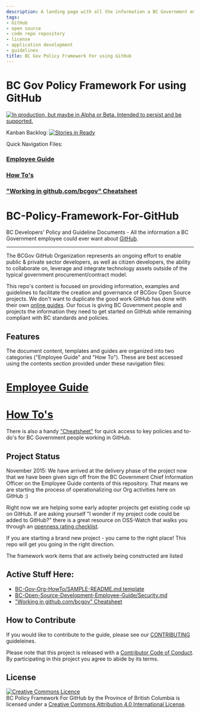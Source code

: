 ```yaml
---
description: A landing page with all the information a BC Government employee would ever want to know about using GitHub as a code repository for their application.
tags:
- GitHub
- open source
- code repo repository
- license
- application development
- guidelines
title: BC Gov Policy Framework For using GitHub
---
```

# BC Gov Policy Framework For using GitHub
<a rel="Delivery" href="https://github.com/BCDevExchange/docs/blob/master/discussion/projectstates.md"><img alt="In production, but maybe in Alpha or Beta. Intended to persist and be supported." style="border-width:0" src="https://assets.bcdevexchange.org/images/badges/delivery.svg" title="In production, but maybe in Alpha or Beta. Intended to persist and be supported." /></a>

Kanban Backlog: [![Stories in Ready](https://badge.waffle.io/bcgov/BC-Policy-Framework-For-GitHub.png?label=ready&title=Ready)](https://waffle.io/bcgov/BC-Policy-Framework-For-GitHub)

Quick Navigation Files:
### [Employee Guide](/BC-Open-Source-Development-Employee-Guide/README.md)
### [How To's](/BC-Gov-Org-HowTo/README.md)
### ["Working in github.com/bcgov" Cheatsheet](/BC-Gov-Org-HowTo/Cheatsheet.md)

# BC-Policy-Framework-For-GitHub
BC Developers' Policy and Guideline Documents - All the information a BC Government employee could ever want about [GitHub](https://github.com/bcgov).

***
The BCGov GitHub Organization represents an ongoing effort to enable public & private sector developers, as well as citizen developers, the ability to collaborate on, leverage and integrate technology assets outside of the typical government procurement/contract model.

This repo's content is focused on providing information, examples and guidelines to facilitate the creation and governance of BCGov Open Source projects. We don't want to duplicate the good work GitHub has done with their own [online guides](https://guides.github.com/). Our focus is giving BC Government people and projects the information they need to get started on GitHub while remaining compliant with BC standards and policies.

## Features

The document content, templates and guides are organized into two categories ("Employee Guide" and "How To"). These are best accessed using the contents section provided under these navigation files:

# [Employee Guide](/BC-Open-Source-Development-Employee-Guide/README.md)
# [How To's](/BC-Gov-Org-HowTo/README.md)


There is also a handy ["Cheatsheet"](/BC-Gov-Org-HowTo/Cheatsheet.md) for quick access to key policies and to-do's for BC Government people working in GitHub.


## Project Status
November 2015: We have arrived at the delivery phase of the project now that we have been given sign off from the BC Government Chief Information Officer on the Employee Guide contents of this repository. That means we are starting the process of operationalizing our Org activities here on GitHub :)

Right now we are helping some early adopter projects get existing code up on GitHub. If are asking yourself "I wonder if my project code could be added to GitHub?" there is a great resource on OSS-Watch that walks you through an [openness rating checklist](http://oss-watch.ac.uk/apps/openness/).

If you are starting a brand new project - you came to the right place! This repo will get you going in the right direction.

The framework work items that are actively being constructed are listed
## Active Stuff Here:
* [BC-Gov-Org-HowTo/SAMPLE-README.md template](BC-Gov-Org-HowTo/SAMPLE-README.md)
* [BC-Open-Source-Development-Employee-Guide/Security.md](BC-Open-Source-Development-Employee-Guide/Security.md)
* ["Working in github.com/bcgov" Cheatsheet](/BC-Gov-Org-HowTo/Cheatsheet.md)

## How to Contribute

If you would like to contribute to the guide, please see our [CONTRIBUTING](CONTRIBUTING.md) guideleines.

Please note that this project is released with a [Contributor Code of Conduct](CODE_OF_CONDUCT.md). By participating in this project you agree to abide by its terms.

## License

<a rel="license" href="http://creativecommons.org/licenses/by/4.0/"><img alt="Creative Commons Licence" style="border-width:0" src="https://i.creativecommons.org/l/by/4.0/80x15.png" /></a><br /><span xmlns:dct="http://purl.org/dc/terms/" property="dct:title">BC Policy Framework For GitHub by the Province of British Columbia</span> is licensed under a <a rel="license" href="http://creativecommons.org/licenses/by/4.0/">Creative Commons Attribution 4.0 International License</a>.

